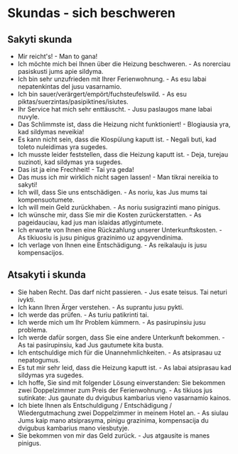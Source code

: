 # Skundas - sich beschweren

## Sakyti skunda

- Mir reicht's! - Man to gana!
- Ich möchte mich bei Ihnen über die Heizung beschweren. - As norerciau pasiskusti jums apie sildyma.
- Ich bin sehr unzufrieden mit Ihrer Ferienwohnung. - As esu labai nepatenkintas del jusu vasarnamio.
- Ich bin sauer/verärgert/empört/fuchsteufelswild. - As esu piktas/suerzintas/pasipiktines/isiutes.
- Ihr Service hat mich sehr enttäuscht. - Jusu paslaugos mane labai nuvyle.
- Das Schlimmste ist, dass die Heizung nicht funktioniert! - Blogiausia yra, kad sildymas neveikia!
- Es kann nicht sein, dass die Klospülung kaputt ist. - Negali buti, kad toleto nuleidimas yra sugedes.
- Ich musste leider feststellen, dass die Heizung kaputt ist. - Deja, turejau suzinoti, kad sildymas yra sugedes.
- Das ist ja eine Frechheit! - Tai yra geda!
- Das muss ich mir wirklich nicht sagen lassen! - Man tikrai nereikia to sakyti!
- Ich will, dass Sie uns entschädigen. - As noriu, kas Jus mums tai kompensuotumete.
- Ich will mein Geld zurückhaben. - As noriu susigrazinti mano pinigus.
- Ich wünsche mir, dass Sie mir die Kosten zurückerstatten. - As pageidauciau, kad jus man islaidas atlygintumete.
- Ich erwarte von Ihnen eine Rückzahlung unserer Unterkunftskosten. - As tikiuosiu is jusu pinigus grazinimo uz apgyvendinima.
- Ich verlage von Ihnen eine Entschädigung. - As reikalauju is jusu kompensacijos.

## Atsakyti i skunda

- Sie haben Recht. Das darf nicht passieren. - Jus esate teisus. Tai neturi ivykti.
- Ich kann Ihren Ärger verstehen. - As suprantu jusu pykti.
- Ich werde das prüfen. - As turiu patikrinti tai.
- Ich werde mich um Ihr Problem kümmern. - As pasirupinsiu jusu problema.
- Ich werde dafür sorgen, dass Sie eine andere Unterkunft bekommen. - As tai pasirupinsiu, kad Jus gautumete kita busta.
- Ich entschuldige mich für die Unannehmlichkeiten. - As atsiprasau uz nepatogumus.
- Es tut mir sehr leid, dass die Heizung kaputt ist. - As labai atsiprasau kad sildymas yra sugedes.
- Ich hoffe, Sie sind mit folgender Lösung einverstanden: Sie bekommen zwei Doppelzimmer zum Preis der Ferienwohnung. - As tikiuos jus sutinkate: Jus gaunate du dvigubus kambarius vieno vasarnamio kainos.
- Ich biete Ihnen als Entschuldigung / Entschädigung / Wiedergutmachung zwei Doppelzimmer in meinem Hotel an. - As siulau Jums kaip mano atsiprasyma, pinigu grazinima, kompensacija du dvigubus kambarius mano viesbutyje.
- Sie bekommen von mir das Geld zurück. - Jus atgausite is manes pinigus.
